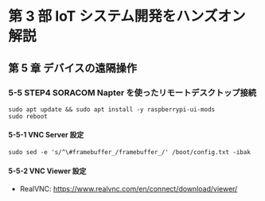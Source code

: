 # 第 3 部 IoT システム開発をハンズオン解説

## 第 5 章 デバイスの遠隔操作

### 5-5 STEP4 SORACOM Napter を使ったリモートデスクトップ接続

```console
sudo apt update && sudo apt install -y raspberrypi-ui-mods
sudo reboot
```

#### 5-5-1 VNC Server 設定

```
sudo sed -e 's/^\#framebuffer_/framebuffer_/' /boot/config.txt -ibak
```

#### 5-5-2 VNC Viewer 設定

- RealVNC: https://www.realvnc.com/en/connect/download/viewer/
